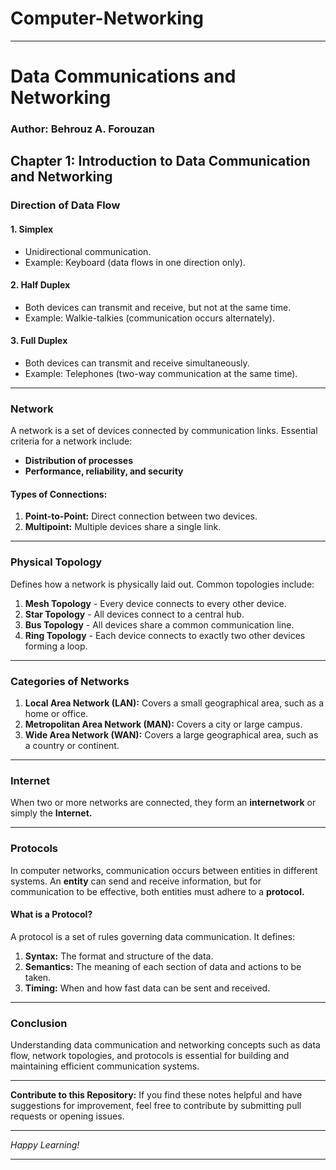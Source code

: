 # Computer-Networking
----
# Data Communications and Networking

### Author: Behrouz A. Forouzan

## Chapter 1: Introduction to Data Communication and Networking

### **Direction of Data Flow**

#### 1. Simplex
- Unidirectional communication.
- Example: Keyboard (data flows in one direction only).

#### 2. Half Duplex
- Both devices can transmit and receive, but not at the same time.
- Example: Walkie-talkies (communication occurs alternately).

#### 3. Full Duplex
- Both devices can transmit and receive simultaneously.
- Example: Telephones (two-way communication at the same time).

---

### **Network**
A network is a set of devices connected by communication links. Essential criteria for a network include:
- **Distribution of processes**
- **Performance, reliability, and security**

#### **Types of Connections:**
1. **Point-to-Point:** Direct connection between two devices.
2. **Multipoint:** Multiple devices share a single link.

---

### **Physical Topology**
Defines how a network is physically laid out. Common topologies include:
1. **Mesh Topology** - Every device connects to every other device.
2. **Star Topology** - All devices connect to a central hub.
3. **Bus Topology** - All devices share a common communication line.
4. **Ring Topology** - Each device connects to exactly two other devices forming a loop.

---

### **Categories of Networks**
1. **Local Area Network (LAN):** Covers a small geographical area, such as a home or office.
2. **Metropolitan Area Network (MAN):** Covers a city or large campus.
3. **Wide Area Network (WAN):** Covers a large geographical area, such as a country or continent.

---

### **Internet**
When two or more networks are connected, they form an **internetwork** or simply the **Internet.**

---

### **Protocols**
In computer networks, communication occurs between entities in different systems. An **entity** can send and receive information, but for communication to be effective, both entities must adhere to a **protocol.**

#### **What is a Protocol?**
A protocol is a set of rules governing data communication. It defines:
1. **Syntax:** The format and structure of the data.
2. **Semantics:** The meaning of each section of data and actions to be taken.
3. **Timing:** When and how fast data can be sent and received.

---

### **Conclusion**
Understanding data communication and networking concepts such as data flow, network topologies, and protocols is essential for building and maintaining efficient communication systems.

---

**Contribute to this Repository:**
If you find these notes helpful and have suggestions for improvement, feel free to contribute by submitting pull requests or opening issues.

---

*Happy Learning!*

---

